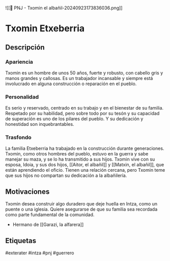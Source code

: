 ![[👤 PNJ - Txomin el albañil-20240923173836036.png]]
# Txomin Etxeberria 

## Descripción
### Apariencia 
Txomin es un hombre de unos 50 años, fuerte y robusto, con cabello gris y manos grandes y callosas. Es un trabajador incansable y siempre está involucrado en alguna construcción o reparación en el pueblo.
### Personalidad 
Es serio y reservado, centrado en su trabajo y en el bienestar de su familia. Respetado por su habilidad, pero sobre todo por su tesón y su capacidad de superación es uno de los pilares del pueblo. Y su dedicación y honestidad son inquebrantables.
### Trasfondo 
La familia Etxeberria ha trabajado en la construcción durante generaciones. Txomin, como otros hombres del pueblo, estuvo en la guerra y sabe manejar su maza, y se lo ha transmitido a sus hijos. Txomin vive con su esposa, Idoia, y sus dos hijos, [[Aitor, el albañil]] y [[Matxin, el albañil]], que están aprendiendo el oficio. Tienen una relación cercana, pero Txomin teme que sus hijos no compartan su dedicación a la albañilería.
## Motivaciones
Txomin desea construir algo duradero que deje huella en Intza, como un puente o una iglesia. Quiere asegurarse de que su familia sea recordada como parte fundamental de la comunidad.

- Hermano de [[Garazi, la alfarera]]

## Etiquetas
#exterater #intza #pnj  #guerrero 
